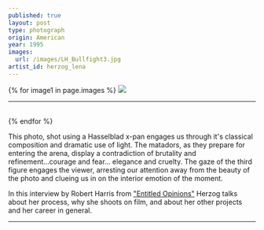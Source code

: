 ```yaml
---
published: true
layout: post
type: photograph
origin: American
year: 1995
images:
  url: /images/LH_Bullfight3.jpg
artist_id: herzog_lena
---
```


<div class ="main-image">
{% for image1 in page.images %}
<img src="{{ site.baseurl }}{{ image1.url }}" class="">
<br>
<hr>
<br>
{% endfor %}
</div>

This photo, shot using a Hasselblad x-pan engages us through it's classical composition and dramatic use of light. The matadors, as they prepare for entering the arena, display a contradiction of brutality and refinement...courage and fear... elegance and cruelty. The gaze of the third figure engages the viewer, arresting our attention away from the beauty of the photo and clueing us in on the interior emotion of the moment.

In this interview by Robert Harris from <a href= "http://french-italian.stanford.edu/opinions/shows/eo10156.mp3">"Entitled Opinions"</a> Herzog talks about her process, why she shoots on film, and about her other projects and her career in general.


<hr>
